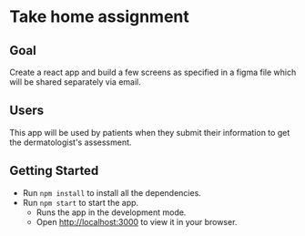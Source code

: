 # Take home assignment

## Goal

Create a react app and build a few screens as specified in a figma file which will be shared separately via email.

## Users

This app will be used by patients when they submit their information to get the dermatologist's assessment.

## Getting Started

- Run `npm install` to install all the dependencies.
- Run `npm start` to start the app.
  - Runs the app in the development mode.
  - Open [http://localhost:3000](http://localhost:3000) to view it in your browser.
